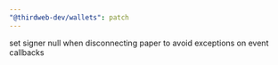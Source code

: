 ```yaml
---
"@thirdweb-dev/wallets": patch
---
```


set signer null when disconnecting paper to avoid exceptions on event callbacks
